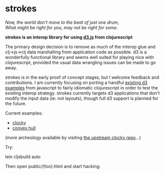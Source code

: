 # strokes

*Now, the world don't move to the beat of just one drum,  
What might be right for you, may not be right for some.*

**strokes is an interop library for using [d3.js](http://d3js.org/) from clojurescript**

The primary design decision is to remove as much of the interop glue
and clj->js->clj data marshalling from application code as possible.
d3 is a wonderfully functional library and seems well suited for playing
nice with clojurescript, provided the usual data wrangling issues can be
made to go away.

strokes is in the early proof of concept stages, but I welcome feedback and contributions. I am currently focusing on porting a handful [existing d3 examples](https://github.com/mbostock/d3/wiki/Gallery) from javascript to fairly idiomatic clojurescript in order to test the existing interop strategy. strokes currently targets d3 applications that don't modify the input data (ie: not layouts), though full d3 support is planned for the future.

Current examples:

 * [clocky](http://bl.ocks.org/4326896)
 * [convex hull](http://bl.ocks.org/4369073)

(more archeology available by visiting [the upstream clocky repo](https://github.com/dribnet/clocky)...)

Try:

lein cljsbuild auto

Then open public/{foo}.html and start hacking.


